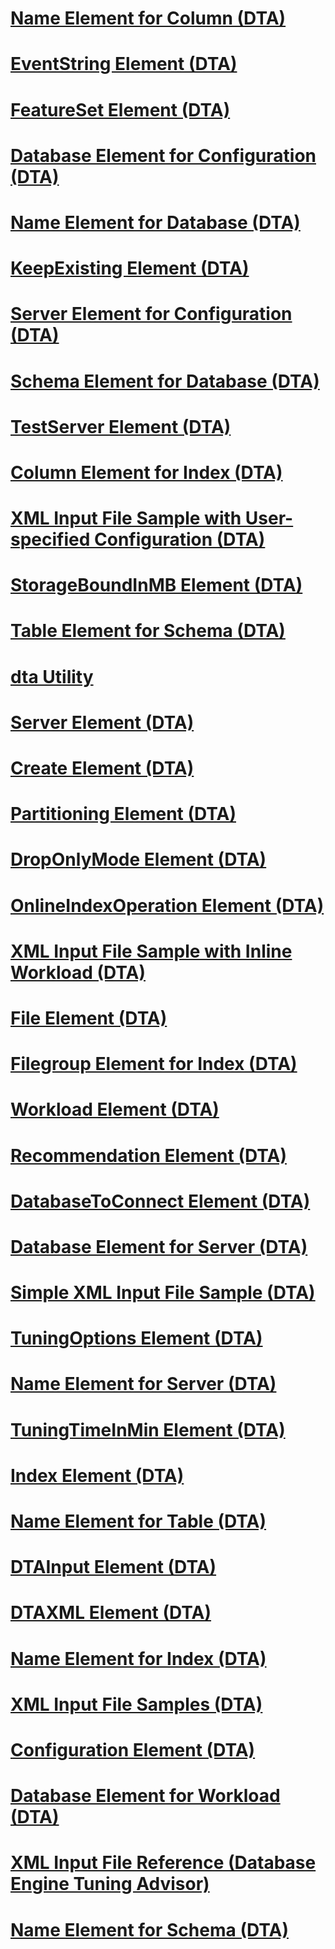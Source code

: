 # [Name Element for Column (DTA)](name-element-for-column-dta.md)
# [EventString Element (DTA)](eventstring-element-dta.md)
# [FeatureSet Element (DTA)](featureset-element-dta.md)
# [Database Element for Configuration (DTA)](database-element-for-configuration-dta.md)
# [Name Element for Database (DTA)](name-element-for-database-dta.md)
# [KeepExisting Element (DTA)](keepexisting-element-dta.md)
# [Server Element for Configuration (DTA)](server-element-for-configuration-dta.md)
# [Schema Element for Database (DTA)](schema-element-for-database-dta.md)
# [TestServer Element (DTA)](testserver-element-dta.md)
# [Column Element for Index (DTA)](column-element-for-index-dta.md)
# [XML Input File Sample with User-specified Configuration (DTA)](xml-input-file-sample-with-user-specified-configuration-dta.md)
# [StorageBoundInMB Element (DTA)](storageboundinmb-element-dta.md)
# [Table Element for Schema (DTA)](table-element-for-schema-dta.md)
# [dta Utility](dta-utility.md)
# [Server Element (DTA)](server-element-dta.md)
# [Create Element (DTA)](create-element-dta.md)
# [Partitioning Element (DTA)](partitioning-element-dta.md)
# [DropOnlyMode Element (DTA)](droponlymode-element-dta.md)
# [OnlineIndexOperation Element (DTA)](onlineindexoperation-element-dta.md)
# [XML Input File Sample with Inline Workload (DTA)](xml-input-file-sample-with-inline-workload-dta.md)
# [File Element (DTA)](file-element-dta.md)
# [Filegroup Element for Index (DTA)](filegroup-element-for-index-dta.md)
# [Workload Element (DTA)](workload-element-dta.md)
# [Recommendation Element (DTA)](recommendation-element-dta.md)
# [DatabaseToConnect Element (DTA)](databasetoconnect-element-dta.md)
# [Database Element for Server (DTA)](database-element-for-server-dta.md)
# [Simple XML Input File Sample (DTA)](simple-xml-input-file-sample-dta.md)
# [TuningOptions Element (DTA)](tuningoptions-element-dta.md)
# [Name Element for Server (DTA)](name-element-for-server-dta.md)
# [TuningTimeInMin Element (DTA)](tuningtimeinmin-element-dta.md)
# [Index Element (DTA)](index-element-dta.md)
# [Name Element for Table (DTA)](name-element-for-table-dta.md)
# [DTAInput Element (DTA)](dtainput-element-dta.md)
# [DTAXML Element (DTA)](dtaxml-element-dta.md)
# [Name Element for Index (DTA)](name-element-for-index-dta.md)
# [XML Input File Samples (DTA)](xml-input-file-samples-dta.md)
# [Configuration Element (DTA)](configuration-element-dta.md)
# [Database Element for Workload (DTA)](database-element-for-workload-dta.md)
# [XML Input File Reference (Database Engine Tuning Advisor)](xml-input-file-reference-database-engine-tuning-advisor.md)
# [Name Element for Schema (DTA)](name-element-for-schema-dta.md)
